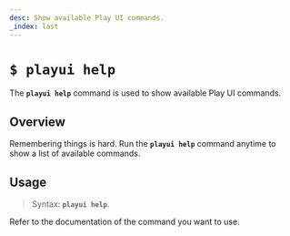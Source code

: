 ```yaml
---
desc: Show available Play UI commands.
_index: last
---
```

# `$ playui help`

The **`playui help`** command is used to show available Play UI commands.

## Overview

Remembering things is hard. Run the **`playui help`** command anytime to show a list of available commands.

## Usage

> Syntax: **`playui help`**.

<import name="playui-help" template="page/tooling/play-ui/docs/cli/help"></import>

Refer to the documentation of the command you want to use.
